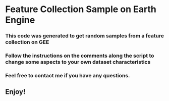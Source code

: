 # Feature Collection Sample on Earth Engine

### This code was generated to get random samples from a feature collection on GEE
### Follow the instructions on the comments along the script to change some aspects to your own dataset characteristics

### Feel free to contact me if you have any questions.

## Enjoy!